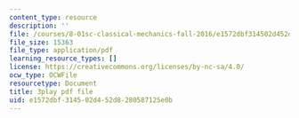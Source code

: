 ```yaml
---
content_type: resource
description: ''
file: /courses/8-01sc-classical-mechanics-fall-2016/e1572dbf314502d452d8280587125e0b_1UD560RQ684.pdf
file_size: 15363
file_type: application/pdf
learning_resource_types: []
license: https://creativecommons.org/licenses/by-nc-sa/4.0/
ocw_type: OCWFile
resourcetype: Document
title: 3play pdf file
uid: e1572dbf-3145-02d4-52d8-280587125e0b
---
```

